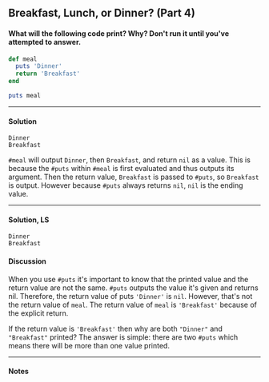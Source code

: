 ## Breakfast, Lunch, or Dinner? (Part 4)
#### What will the following code print? Why? Don't run it until you've attempted to answer.
```ruby
def meal
  puts 'Dinner'
  return 'Breakfast'
end

puts meal
```
___
#### Solution
```
Dinner
Breakfast
```
`#meal` will output `Dinner`, then `Breakfast`, and return `nil` as a value.  This is because the `#puts` within `#meal` is first evaluated and thus outputs its argument.  Then the return value, `Breakfast` is passed to `#puts`, so `Breakfast` is output.  However because `#puts` always returns `nil`, `nil` is the ending value.
___
#### Solution, LS
```
Dinner
Breakfast
```
#### Discussion
When you use `#puts` it's important to know that the printed value and the return value are not the same. `#puts` outputs the value it's given and returns nil. Therefore, the return value of puts `'Dinner'` is `nil`. However, that's not the return value of `meal`. The return value of `meal` is `'Breakfast'` because of the explicit return.

If the return value is `'Breakfast'` then why are both `"Dinner"` and `"Breakfast"` printed? The answer is simple: there are two `#puts` which means there will be more than one value printed.
___
#### Notes
